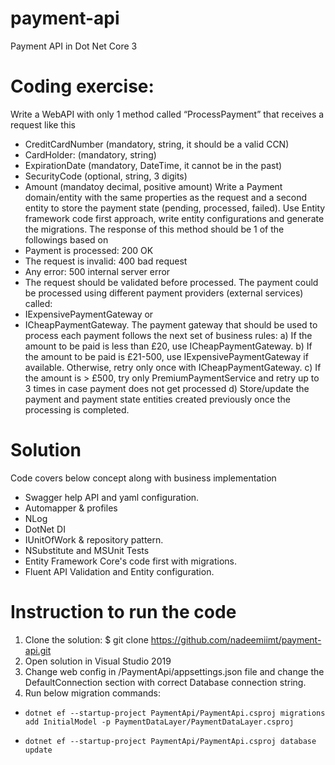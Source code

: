 # payment-api
Payment API in Dot Net Core 3

# Coding exercise:
Write a WebAPI with only 1 method called “ProcessPayment” that receives a request like this
- CreditCardNumber (mandatory, string, it should be a valid CCN)
- CardHolder: (mandatory, string)
- ExpirationDate (mandatory, DateTime, it cannot be in the past)
- SecurityCode (optional, string, 3 digits)
- Amount (mandatoy decimal, positive amount)
Write a Payment domain/entity with the same properties as the request and a second entity to store 
the payment state (pending, processed, failed). Use Entity framework code first approach, write 
entity configurations and generate the migrations.
The response of this method should be 1 of the followings based on
- Payment is processed: 200 OK
- The request is invalid: 400 bad request
- Any error: 500 internal server error
- The request should be validated before processed.
The payment could be processed using different payment providers (external services) called:
- IExpensivePaymentGateway or
- ICheapPaymentGateway.
The payment gateway that should be used to process each payment follows the next set of business 
rules:
a) If the amount to be paid is less than £20, use ICheapPaymentGateway.
b) If the amount to be paid is £21-500, use IExpensivePaymentGateway if available. Otherwise, retry
only once with ICheapPaymentGateway.
c) If the amount is > £500, try only PremiumPaymentService and retry up to 3 times in case payment
does not get processed
d) Store/update the payment and payment state entities created previously once the processing is
completed.

# Solution
Code covers below concept along with business implementation
- Swagger help API and yaml configuration.
- Automapper & profiles
- NLog
- DotNet DI
- IUnitOfWork & repository pattern.
- NSubstitute and MSUnit Tests
- Entity Framework Core's code first with migrations.
- Fluent API Validation and Entity configuration.

# Instruction to run the code
1. Clone the solution: $ git clone https://github.com/nadeemiimt/payment-api.git
2. Open solution in Visual Studio 2019
3. Change web config in /PaymentApi/appsettings.json file and change the DefaultConnection section with correct Database connection string.
4. Run below migration commands:
-     dotnet ef --startup-project PaymentApi/PaymentApi.csproj migrations add InitialModel -p PaymentDataLayer/PaymentDataLayer.csproj
-     dotnet ef --startup-project PaymentApi/PaymentApi.csproj database update

